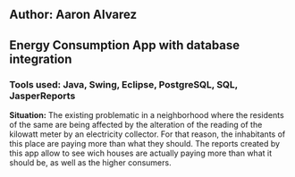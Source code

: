## Author: Aaron Alvarez

## Energy Consumption App with database integration

### Tools used: Java, Swing, Eclipse, PostgreSQL, SQL, JasperReports

**Situation:**
The existing problematic in a neighborhood where the residents of the same are being affected by the alteration of the reading of the kilowatt meter by an electricity collector. For that reason, the inhabitants of this place are paying more than what they should. The reports created by this app allow to see wich houses are actually paying more than what it should be, as well as the higher consumers.
